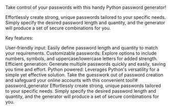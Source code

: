 Take control of your passwords with this handy Python password generator!

Effortlessly create strong, unique passwords tailored to your specific needs. Simply specify the desired password length and quantity, and the generator will produce a set of secure combinations for you.

Key features:

User-friendly input: Easily define password length and quantity to match your requirements.
Customizable passwords: Explore options to include numbers, symbols, and uppercase/lowercase letters for added strength.
Efficient generation: Generate multiple passwords quickly and easily, saving you time and effort.
Python powered: Leverages Python's versatility for a simple yet effective solution.
Take the guesswork out of password creation and safeguard your online accounts with this convenient tool!# password_generator
Effortlessly create strong, unique passwords tailored to your specific needs. Simply specify the desired password length and quantity, and the generator will produce a set of secure combinations for you.
